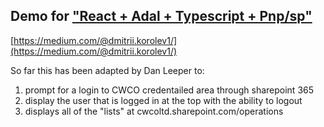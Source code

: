 ## Demo for ["React + Adal + Typescript + Pnp/sp"](https://medium.com/@dmitrii.korolev1/react-adal-typescript-pnp-sp-93ef69eddd18)

[https://medium.com/@dmitrii.korolev1/](https://medium.com/@dmitrii.korolev1/)


So far this has been adapted by Dan Leeper to:
1. prompt for a login to CWCO credentailed area through sharepoint 365
2. display the user that is logged in at the top with the ability to logout
3. displays all of the "lists" at cwcoltd.sharepoint.com/operations